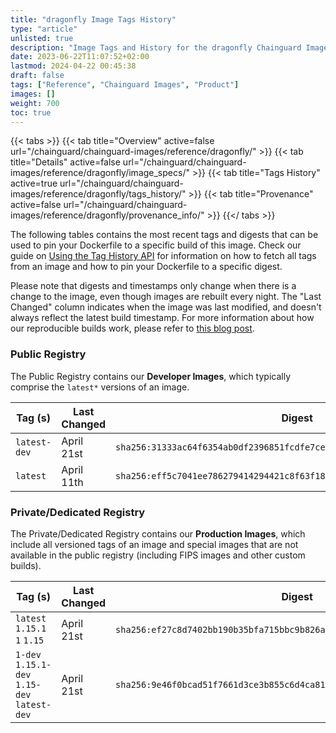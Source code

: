 ```yaml
---
title: "dragonfly Image Tags History"
type: "article"
unlisted: true
description: "Image Tags and History for the dragonfly Chainguard Image"
date: 2023-06-22T11:07:52+02:00
lastmod: 2024-04-22 00:45:38
draft: false
tags: ["Reference", "Chainguard Images", "Product"]
images: []
weight: 700
toc: true
---
```


{{< tabs >}}
{{< tab title="Overview" active=false url="/chainguard/chainguard-images/reference/dragonfly/" >}}
{{< tab title="Details" active=false url="/chainguard/chainguard-images/reference/dragonfly/image_specs/" >}}
{{< tab title="Tags History" active=true url="/chainguard/chainguard-images/reference/dragonfly/tags_history/" >}}
{{< tab title="Provenance" active=false url="/chainguard/chainguard-images/reference/dragonfly/provenance_info/" >}}
{{</ tabs >}}

The following tables contains the most recent tags and digests that can be used to pin your Dockerfile to a specific build of this image. Check our guide on [Using the Tag History API](/chainguard/chainguard-images/using-the-tag-history-api/) for information on how to fetch all tags from an image and how to pin your Dockerfile to a specific digest.

Please note that digests and timestamps only change when there is a change to the image, even though images are rebuilt every night. The "Last Changed" column indicates when the image was last modified, and doesn't always reflect the latest build timestamp. For more information about how our reproducible builds work, please refer to [this blog post](https://www.chainguard.dev/unchained/reproducing-chainguards-reproducible-image-builds).

### Public Registry
The Public Registry contains our **Developer Images**, which typically comprise the `latest*` versions of an image.

| Tag (s)       | Last Changed | Digest                                                                    |
|---------------|--------------|---------------------------------------------------------------------------|
|  `latest-dev` | April 21st   | `sha256:31333ac64f6354ab0df2396851fcdfe7ceb7b6d70d6ffb060a6b6a74a9d916b4` |
|  `latest`     | April 11th   | `sha256:eff5c7041ee786279414294421c8f63f18c0379554e21fbcf005a2f6e00556ce` |


### Private/Dedicated Registry
The Private/Dedicated Registry contains our **Production Images**, which include all versioned tags of an image and special images that are not available in the public registry (including FIPS images and other custom builds).

| Tag (s)                                       | Last Changed | Digest                                                                    |
|-----------------------------------------------|--------------|---------------------------------------------------------------------------|
|  `latest` `1.15.1` `1` `1.15`                 | April 21st   | `sha256:ef27c8d7402bb190b35bfa715bbc9b826a115a4553a4c2604dfbbe26afccd6a3` |
|  `1-dev` `1.15.1-dev` `1.15-dev` `latest-dev` | April 21st   | `sha256:9e46f0bcad51f7661d3ce3b855c6d4ca813f59517ec885f94ad9580e022a899d` |

